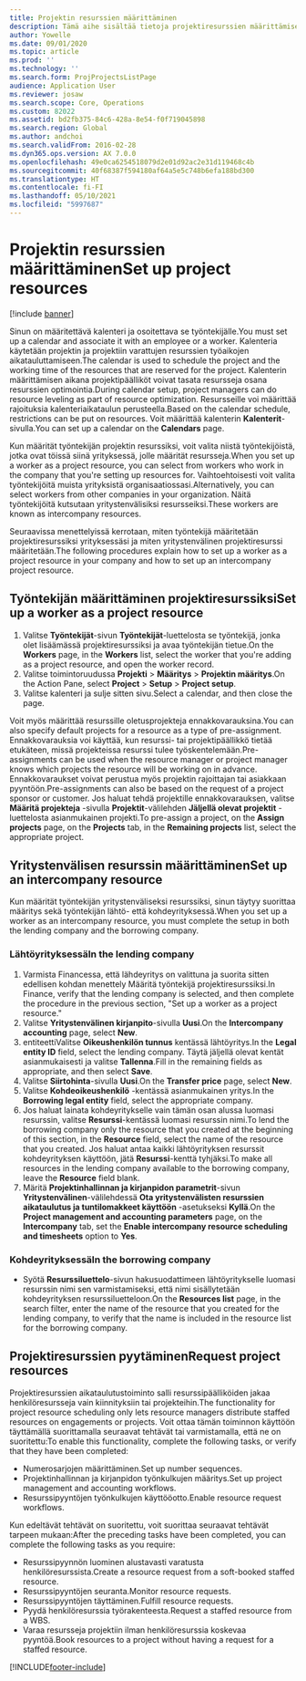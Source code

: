 ```yaml
---
title: Projektin resurssien määrittäminen
description: Tämä aihe sisältää tietoja projektiresurssien määrittämisestä tai pyytämisestä.
author: Yowelle
ms.date: 09/01/2020
ms.topic: article
ms.prod: ''
ms.technology: ''
ms.search.form: ProjProjectsListPage
audience: Application User
ms.reviewer: josaw
ms.search.scope: Core, Operations
ms.custom: 82022
ms.assetid: bd2fb375-84c6-428a-8e54-f0f719045898
ms.search.region: Global
ms.author: andchoi
ms.search.validFrom: 2016-02-28
ms.dyn365.ops.version: AX 7.0.0
ms.openlocfilehash: 49e0ca6254518079d2e01d92ac2e31d119468c4b
ms.sourcegitcommit: 40f68387f594180af64a5e5c748b6efa188bd300
ms.translationtype: HT
ms.contentlocale: fi-FI
ms.lasthandoff: 05/10/2021
ms.locfileid: "5997687"
---
```

# <a name="set-up-project-resources"></a><span data-ttu-id="9cac6-103">Projektin resurssien määrittäminen</span><span class="sxs-lookup"><span data-stu-id="9cac6-103">Set up project resources</span></span>

[!include [banner](../includes/banner.md)]

<span data-ttu-id="9cac6-104">Sinun on määritettävä kalenteri ja osoitettava se työntekijälle.</span><span class="sxs-lookup"><span data-stu-id="9cac6-104">You must set up a calendar and associate it with an employee or a worker.</span></span> <span data-ttu-id="9cac6-105">Kalenteria käytetään projektin ja projektiin varattujen resurssien työaikojen aikatauluttamiseen.</span><span class="sxs-lookup"><span data-stu-id="9cac6-105">The calendar is used to schedule the project and the working time of the resources that are reserved for the project.</span></span> <span data-ttu-id="9cac6-106">Kalenterin määrittämisen aikana projektipäälliköt voivat tasata resursseja osana resurssien optimointia.</span><span class="sxs-lookup"><span data-stu-id="9cac6-106">During calendar setup, project managers can do resource leveling as part of resource optimization.</span></span> <span data-ttu-id="9cac6-107">Resursseille voi määrittää rajoituksia kalenteriaikataulun perusteella.</span><span class="sxs-lookup"><span data-stu-id="9cac6-107">Based on the calendar schedule, restrictions can be put on resources.</span></span> <span data-ttu-id="9cac6-108">Voit määrittää kalenterin **Kalenterit**-sivulla.</span><span class="sxs-lookup"><span data-stu-id="9cac6-108">You can set up a calendar on the **Calendars** page.</span></span>

<span data-ttu-id="9cac6-109">Kun määrität työntekijän projektin resurssiksi, voit valita niistä työntekijöistä, jotka ovat töissä siinä yrityksessä, jolle määrität resursseja.</span><span class="sxs-lookup"><span data-stu-id="9cac6-109">When you set up a worker as a project resource, you can select from workers who work in the company that you're setting up resources for.</span></span> <span data-ttu-id="9cac6-110">Vaihtoehtoisesti voit valita työntekijöitä muista yrityksistä organisaatiossasi.</span><span class="sxs-lookup"><span data-stu-id="9cac6-110">Alternatively, you can select workers from other companies in your organization.</span></span> <span data-ttu-id="9cac6-111">Näitä työntekijöitä kutsutaan yritystenvälisiksi resursseiksi.</span><span class="sxs-lookup"><span data-stu-id="9cac6-111">These workers are known as intercompany resources.</span></span>

<span data-ttu-id="9cac6-112">Seuraavissa menettelyissä kerrotaan, miten työntekijä määritetään projektiresurssiksi yrityksessäsi ja miten yritystenvälinen projektiresurssi määritetään.</span><span class="sxs-lookup"><span data-stu-id="9cac6-112">The following procedures explain how to set up a worker as a project resource in your company and how to set up an intercompany project resource.</span></span>

## <a name="set-up-a-worker-as-a-project-resource"></a><span data-ttu-id="9cac6-113">Työntekijän määrittäminen projektiresurssiksi</span><span class="sxs-lookup"><span data-stu-id="9cac6-113">Set up a worker as a project resource</span></span>

1. <span data-ttu-id="9cac6-114">Valitse **Työntekijät**-sivun **Työntekijät**-luettelosta se työntekijä, jonka olet lisäämässä projektiresurssiksi ja avaa työntekijän tietue.</span><span class="sxs-lookup"><span data-stu-id="9cac6-114">On the **Workers** page, in the **Workers** list, select the worker that you're adding as a project resource, and open the worker record.</span></span>
2. <span data-ttu-id="9cac6-115">Valitse toimintoruudussa **Projekti** &gt; **Määritys** &gt; **Projektin määritys**.</span><span class="sxs-lookup"><span data-stu-id="9cac6-115">On the Action Pane, select **Project** &gt; **Setup** &gt; **Project setup**.</span></span>
3. <span data-ttu-id="9cac6-116">Valitse kalenteri ja sulje sitten sivu.</span><span class="sxs-lookup"><span data-stu-id="9cac6-116">Select a calendar, and then close the page.</span></span>

<span data-ttu-id="9cac6-117">Voit myös määrittää resurssille oletusprojekteja ennakkovarauksina.</span><span class="sxs-lookup"><span data-stu-id="9cac6-117">You can also specify default projects for a resource as a type of pre-assignment.</span></span> <span data-ttu-id="9cac6-118">Ennakkovarauksia voi käyttää, kun resurssi- tai projektipäällikkö tietää etukäteen, missä projekteissa resurssi tulee työskentelemään.</span><span class="sxs-lookup"><span data-stu-id="9cac6-118">Pre-assignments can be used when the resource manager or project manager knows which projects the resource will be working on in advance.</span></span> <span data-ttu-id="9cac6-119">Ennakkovaraukset voivat perustua myös projektin rajoittajan tai asiakkaan pyyntöön.</span><span class="sxs-lookup"><span data-stu-id="9cac6-119">Pre-assignments can also be based on the request of a project sponsor or customer.</span></span> <span data-ttu-id="9cac6-120">Jos haluat tehdä projektille ennakkovarauksen, valitse **Määritä projekteja** -sivulla **Projektit**-välilehden **Jäljellä olevat projektit** -luettelosta asianmukainen projekti.</span><span class="sxs-lookup"><span data-stu-id="9cac6-120">To pre-assign a project, on the **Assign projects** page, on the **Projects** tab, in the **Remaining projects** list, select the appropriate project.</span></span>

## <a name="set-up-an-intercompany-resource"></a><span data-ttu-id="9cac6-121">Yritystenvälisen resurssin määrittäminen</span><span class="sxs-lookup"><span data-stu-id="9cac6-121">Set up an intercompany resource</span></span>

<span data-ttu-id="9cac6-122">Kun määrität työntekijän yritystenväliseksi resurssiksi, sinun täytyy suorittaa määritys sekä työntekijän lähtö- että kohdeyrityksessä.</span><span class="sxs-lookup"><span data-stu-id="9cac6-122">When you set up a worker as an intercompany resource, you must complete the setup in both the lending company and the borrowing company.</span></span>

### <a name="in-the-lending-company"></a><span data-ttu-id="9cac6-123">Lähtöyrityksessä</span><span class="sxs-lookup"><span data-stu-id="9cac6-123">In the lending company</span></span>

1. <span data-ttu-id="9cac6-124">Varmista Financessa, että lähdeyritys on valittuna ja suorita sitten edellisen kohdan menettely Määritä työntekijä projektiresurssiksi.</span><span class="sxs-lookup"><span data-stu-id="9cac6-124">In Finance, verify that the lending company is selected, and then complete the procedure in the previous section, "Set up a worker as a project resource."</span></span>
2. <span data-ttu-id="9cac6-125">Valitse **Yritystenvälinen kirjanpito**-sivulla **Uusi**.</span><span class="sxs-lookup"><span data-stu-id="9cac6-125">On the **Intercompany accounting** page, select **New**.</span></span>
3. <span data-ttu-id="9cac6-126">entiteettiValitse **Oikeushenkilön tunnus** kentässä lähtöyritys.</span><span class="sxs-lookup"><span data-stu-id="9cac6-126">In the **Legal entity ID** field, select the lending company.</span></span> <span data-ttu-id="9cac6-127">Täytä jäljellä olevat kentät asianmukaisesti ja valitse **Tallenna**.</span><span class="sxs-lookup"><span data-stu-id="9cac6-127">Fill in the remaining fields as appropriate, and then select **Save**.</span></span>
4. <span data-ttu-id="9cac6-128">Valitse **Siirtohinta**-sivulla **Uusi**.</span><span class="sxs-lookup"><span data-stu-id="9cac6-128">On the **Transfer price** page, select **New**.</span></span>
5. <span data-ttu-id="9cac6-129">Valitse **Kohdeoikeushenkilö** -kentässä asianmukainen yritys.</span><span class="sxs-lookup"><span data-stu-id="9cac6-129">In the **Borrowing legal entity** field, select the appropriate company.</span></span>
6. <span data-ttu-id="9cac6-130">Jos haluat lainata kohdeyritykselle vain tämän osan alussa luomasi resurssin, valitse **Resurssi**-kentässä luomasi resurssin nimi.</span><span class="sxs-lookup"><span data-stu-id="9cac6-130">To lend the borrowing company only the resource that you created at the beginning of this section, in the **Resource** field, select the name of the resource that you created.</span></span> <span data-ttu-id="9cac6-131">Jos haluat antaa kaikki lähtöyrityksen resurssit kohdeyrityksen käyttöön, jätä **Resurssi**-kenttä tyhjäksi.</span><span class="sxs-lookup"><span data-stu-id="9cac6-131">To make all resources in the lending company available to the borrowing company, leave the **Resource** field blank.</span></span>
7. <span data-ttu-id="9cac6-132">Märitä **Projektinhallinnan ja kirjanpidon parametrit**-sivun **Yritystenvälinen**-välilehdessä **Ota yritystenvälisten resurssien aikataulutus ja tuntilomakkeet käyttöön** -asetukseksi **Kyllä**.</span><span class="sxs-lookup"><span data-stu-id="9cac6-132">On the **Project management and accounting parameters** page, on the **Intercompany** tab, set the **Enable intercompany resource scheduling and timesheets** option to **Yes**.</span></span>

### <a name="in-the-borrowing-company"></a><span data-ttu-id="9cac6-133">Kohdeyrityksessä</span><span class="sxs-lookup"><span data-stu-id="9cac6-133">In the borrowing company</span></span>

- <span data-ttu-id="9cac6-134">Syötä **Resurssiluettelo**-sivun hakusuodattimeen lähtöyritykselle luomasi resurssin nimi sen varmistamiseksi, että nimi sisällytetään kohdeyrityksen resurssiluetteloon.</span><span class="sxs-lookup"><span data-stu-id="9cac6-134">On the **Resources list** page, in the search filter, enter the name of the resource that you created for the lending company, to verify that the name is included in the resource list for the borrowing company.</span></span>

## <a name="request-project-resources"></a><span data-ttu-id="9cac6-135">Projektiresurssien pyytäminen</span><span class="sxs-lookup"><span data-stu-id="9cac6-135">Request project resources</span></span>
<span data-ttu-id="9cac6-136">Projektiresurssien aikataulutustoiminto salli resurssipäälliköiden jakaa henkilöresursseja vain kiinnityksiin tai projekteihin.</span><span class="sxs-lookup"><span data-stu-id="9cac6-136">The functionality for project resource scheduling only lets resource managers distribute staffed resources on engagements or projects.</span></span> <span data-ttu-id="9cac6-137">Voit ottaa tämän toiminnon käyttöön täyttämällä suorittamalla seuraavat tehtävät tai varmistamalla, että ne on suoritettu:</span><span class="sxs-lookup"><span data-stu-id="9cac6-137">To enable this functionality, complete the following tasks, or verify that they have been completed:</span></span>

- <span data-ttu-id="9cac6-138">Numerosarjojen määrittäminen.</span><span class="sxs-lookup"><span data-stu-id="9cac6-138">Set up number sequences.</span></span>
- <span data-ttu-id="9cac6-139">Projektinhallinnan ja kirjanpidon työnkulkujen määritys.</span><span class="sxs-lookup"><span data-stu-id="9cac6-139">Set up project management and accounting workflows.</span></span>
- <span data-ttu-id="9cac6-140">Resurssipyyntöjen työnkulkujen käyttööotto.</span><span class="sxs-lookup"><span data-stu-id="9cac6-140">Enable resource request workflows.</span></span>

<span data-ttu-id="9cac6-141">Kun edeltävät tehtävät on suoritettu, voit suorittaa seuraavat tehtävät tarpeen mukaan:</span><span class="sxs-lookup"><span data-stu-id="9cac6-141">After the preceding tasks have been completed, you can complete the following tasks as you require:</span></span>

- <span data-ttu-id="9cac6-142">Resurssipyynnön luominen alustavasti varatusta henkilöresurssista.</span><span class="sxs-lookup"><span data-stu-id="9cac6-142">Create a resource request from a soft-booked staffed resource.</span></span>
- <span data-ttu-id="9cac6-143">Resurssipyyntöjen seuranta.</span><span class="sxs-lookup"><span data-stu-id="9cac6-143">Monitor resource requests.</span></span>
- <span data-ttu-id="9cac6-144">Resurssipyyntöjen täyttäminen.</span><span class="sxs-lookup"><span data-stu-id="9cac6-144">Fulfill resource requests.</span></span>
- <span data-ttu-id="9cac6-145">Pyydä henkilöresurssia työrakenteesta.</span><span class="sxs-lookup"><span data-stu-id="9cac6-145">Request a staffed resource from a WBS.</span></span>
- <span data-ttu-id="9cac6-146">Varaa resursseja projektiin ilman henkilöresurssia koskevaa pyyntöä.</span><span class="sxs-lookup"><span data-stu-id="9cac6-146">Book resources to a project without having a request for a staffed resource.</span></span>


[!INCLUDE[footer-include](../includes/footer-banner.md)]